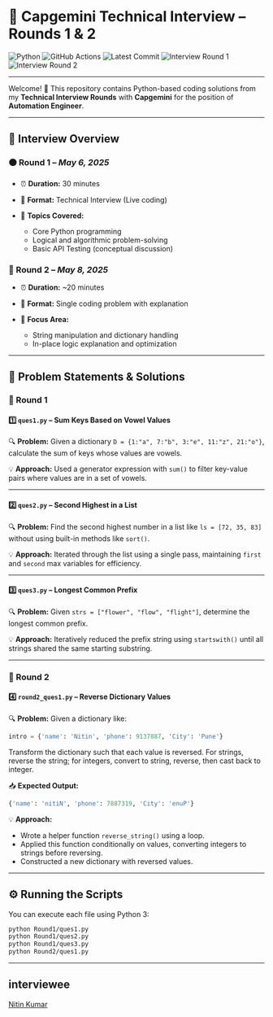 # 💼 Capgemini Technical Interview – Rounds 1 & 2

![Python](https://img.shields.io/badge/Python-3.10-blue?logo=python&logoColor=white)
![GitHub Actions](https://img.shields.io/github/actions/workflow/status/nitinkumar30/Capgemini-AutomationEngineer-Interview/test.yml?label=GitHub%20Actions&logo=github)
![Latest Commit](https://img.shields.io/github/last-commit/nitinkumar30/Capgemini-AutomationEngineer-Interview?color=green)
![Interview Round 1](https://img.shields.io/badge/Interview-Round%201-orange)
![Interview Round 2](https://img.shields.io/badge/Interview-Round%202-orange)

---

Welcome! 👋
This repository contains Python-based coding solutions from my **Technical Interview Rounds** with **Capgemini** for the position of **Automation Engineer**.

---

## 🧠 Interview Overview

### 🟠 Round 1 – *May 6, 2025*

* ⏰ **Duration:** 30 minutes
* 🧪 **Format:** Technical Interview (Live coding)
* 💬 **Topics Covered:**

  * Core Python programming
  * Logical and algorithmic problem-solving
  * Basic API Testing (conceptual discussion)

### 🔵 Round 2 – *May 8, 2025*

* ⏰ **Duration:** \~20 minutes
* 🧪 **Format:** Single coding problem with explanation
* 💬 **Focus Area:**

  * String manipulation and dictionary handling
  * In-place logic explanation and optimization

---

## 📌 Problem Statements & Solutions

### 🔹 Round 1

#### 1️⃣ `ques1.py` – Sum Keys Based on Vowel Values

🔍 **Problem:**
Given a dictionary `D = {1:"a", 7:"b", 3:"e", 11:"z", 21:"o"}`, calculate the sum of keys whose values are vowels.

💡 **Approach:**
Used a generator expression with `sum()` to filter key-value pairs where values are in a set of vowels.

---

#### 2️⃣ `ques2.py` – Second Highest in a List

🔍 **Problem:**
Find the second highest number in a list like `ls = [72, 35, 83]` without using built-in methods like `sort()`.

💡 **Approach:**
Iterated through the list using a single pass, maintaining `first` and `second` max variables for efficiency.

---

#### 3️⃣ `ques3.py` – Longest Common Prefix

🔍 **Problem:**
Given `strs = ["flower", "flow", "flight"]`, determine the longest common prefix.

💡 **Approach:**
Iteratively reduced the prefix string using `startswith()` until all strings shared the same starting substring.

---

### 🔹 Round 2

#### 4️⃣ `round2_ques1.py` – Reverse Dictionary Values

🔍 **Problem:**
Given a dictionary like:

```python
intro = {'name': 'Nitin', 'phone': 9137887, 'City': 'Pune'}
```

Transform the dictionary such that each value is reversed. For strings, reverse the string; for integers, convert to string, reverse, then cast back to integer.

📥 **Expected Output:**

```python
{'name': 'nitiN', 'phone': 7887319, 'City': 'enuP'}
```

💡 **Approach:**

* Wrote a helper function `reverse_string()` using a loop.
* Applied this function conditionally on values, converting integers to strings before reversing.
* Constructed a new dictionary with reversed values.

---

## ⚙️ Running the Scripts

You can execute each file using Python 3:

```bash
python Round1/ques1.py
python Round1/ques2.py
python Round1/ques3.py
python Round2/ques1.py
```

---

## interviewee

[Nitin Kumar](https://linkedin.com/in/nitin30kumar/)

